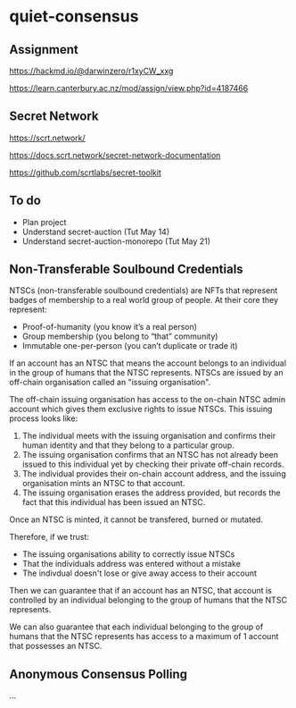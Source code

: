 # quiet-consensus




## Assignment

https://hackmd.io/@darwinzero/r1xyCW_xxg

https://learn.canterbury.ac.nz/mod/assign/view.php?id=4187466





## Secret Network

https://scrt.network/

https://docs.scrt.network/secret-network-documentation

https://github.com/scrtlabs/secret-toolkit




## To do
 - Plan project
 - Understand secret-auction (Tut May 14)
 - Understand secret-auction-monorepo (Tut May 21)




## Non-Transferable Soulbound Credentials
NTSCs (non-transferable soulbound credentials) are NFTs that represent badges of membership to a real world group of people. At their core they represent:
 - Proof-of-humanity (you know it’s a real person)
 - Group membership (you belong to “that” community)
 - Immutable one-per-person (you can’t duplicate or trade it)

If an account has an NTSC that means the account belongs to an individual in the group of humans that the NTSC represents. NTSCs are issued by an off-chain organisation called an "issuing organisation".

The off-chain issuing organisation has access to the on-chain NTSC admin account which gives them exclusive rights to issue NTSCs. This issuing process looks like:
1) The individual meets with the issuing organisation and confirms their human identity and that they belong to a particular group.
2) The issuing organisation confirms that an NTSC has not already been issued to this individual yet by checking their private off-chain records.
3) The individual provides their on-chain account address, and the issuing organisation mints an NTSC to that account. 
4) The issuing organisation erases the address provided, but records the fact that this individual has been issued an NTSC.

Once an NTSC is minted, it cannot be transfered, burned or mutated.

Therefore, if we trust:
 - The issuing organisations ability to correctly issue NTSCs
 - That the individuals address was entered without a mistake
 - The indivdual doesn't lose or give away access to their account

Then we can guarantee that if an account has an NTSC, that account is controlled by an individual belonging to the group of humans that the NTSC represents.

We can also guarantee that each individual belonging to the group of humans that the NTSC represents has access to a maximum of 1 account that possesses an NTSC.

## Anonymous Consensus Polling
...

